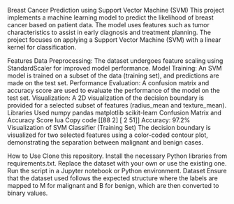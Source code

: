 Breast Cancer Prediction using Support Vector Machine (SVM)
This project implements a machine learning model to predict the likelihood of breast cancer based on patient data. The model uses features such as tumor characteristics to assist in early diagnosis and treatment planning. The project focuses on applying a Support Vector Machine (SVM) with a linear kernel for classification.

Features
Data Preprocessing: The dataset undergoes feature scaling using StandardScaler for improved model performance.
Model Training: An SVM model is trained on a subset of the data (training set), and predictions are made on the test set.
Performance Evaluation: A confusion matrix and accuracy score are used to evaluate the performance of the model on the test set.
Visualization: A 2D visualization of the decision boundary is provided for a selected subset of features (radius_mean and texture_mean).
Libraries Used
numpy
pandas
matplotlib
scikit-learn
Confusion Matrix and Accuracy Score
lua
Copy code
[[88  2]
 [ 2 51]]
Accuracy: 97.2%
Visualization of SVM Classifier (Training Set)
The decision boundary is visualized for two selected features using a color-coded contour plot, demonstrating the separation between malignant and benign cases.

How to Use
Clone this repository.
Install the necessary Python libraries from requirements.txt.
Replace the dataset with your own or use the existing one.
Run the script in a Jupyter notebook or Python environment.
Dataset
Ensure that the dataset used follows the expected structure where the labels are mapped to M for malignant and B for benign, which are then converted to binary values.

